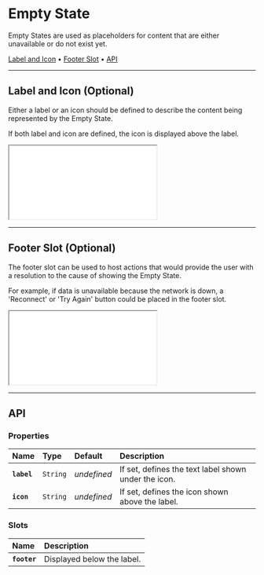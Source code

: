 # Empty State

Empty States are used as placeholders for content that are either unavailable or do not exist yet.

[Label and Icon](components/empty-state#label-and-icon) • [Footer Slot](components/empty-state#footer-slot) • [API](components/empty-state#api)

---

## Label and Icon (Optional)

Either a label or an icon should be defined to describe the content being represented by the Empty State.

If both label and icon are defined, the icon is displayed above the label.

<iframe src="./assets/docs/components/empty-state/label-and-icon.html"></iframe>

---

## Footer Slot (Optional)

The footer slot can be used to host actions that would provide the user with a resolution to the cause of showing the Empty State.

For example, if data is unavailable because the network is down, a 'Reconnect' or 'Try Again' button could be placed in the footer slot.

<iframe src="./assets/docs/components/empty-state/footer-slot.html"></iframe>

---

## API

### Properties

| Name | Type | Default | Description |
| :-- | :-- | :-- | :-- |
| **`label`** | `String` | _undefined_ | If set, defines the text label shown under the icon. |
| **`icon`** | `String` | _undefined_ | If set, defines the icon shown above the label. |

### Slots

| Name | Description |
| :-- | :-- |
| **`footer`** | Displayed below the label. |